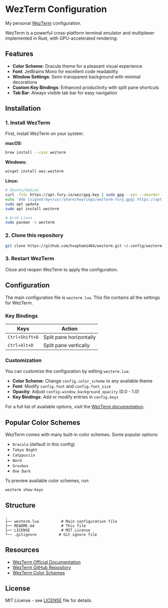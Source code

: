 # WezTerm Configuration

My personal [WezTerm](https://wezfurlong.org/wezterm/) configuration.

WezTerm is a powerful cross-platform terminal emulator and multiplexer implemented in Rust, with GPU-accelerated rendering.

## Features

- **Color Scheme**: Dracula theme for a pleasant visual experience
- **Font**: JetBrains Mono for excellent code readability
- **Window Settings**: Semi-transparent background with minimal decorations
- **Custom Key Bindings**: Enhanced productivity with split pane shortcuts
- **Tab Bar**: Always visible tab bar for easy navigation

## Installation

### 1. Install WezTerm

First, install WezTerm on your system:

**macOS:**
```bash
brew install --cask wezterm
```

**Windows:**
```bash
winget install wez.wezterm
```

**Linux:**
```bash
# Ubuntu/Debian
curl -fsSL https://apt.fury.io/wez/gpg.key | sudo gpg --yes --dearmor -o /usr/share/keyrings/wezterm-fury.gpg
echo 'deb [signed-by=/usr/share/keyrings/wezterm-fury.gpg] https://apt.fury.io/wez/ * *' | sudo tee /etc/apt/sources.list.d/wezterm.list
sudo apt update
sudo apt install wezterm

# Arch Linux
sudo pacman -S wezterm
```

### 2. Clone this repository

```bash
git clone https://github.com/hoapham1404/wezterm.git ~/.config/wezterm
```

### 3. Restart WezTerm

Close and reopen WezTerm to apply the configuration.

## Configuration

The main configuration file is `wezterm.lua`. This file contains all the settings for WezTerm.

### Key Bindings

| Keys | Action |
|------|--------|
| `Ctrl+Shift+D` | Split pane horizontally |
| `Ctrl+Alt+D` | Split pane vertically |

### Customization

You can customize the configuration by editing `wezterm.lua`:

- **Color Scheme**: Change `config.color_scheme` to any available theme
- **Font**: Modify `config.font` and `config.font_size`
- **Opacity**: Adjust `config.window_background_opacity` (0.0 - 1.0)
- **Key Bindings**: Add or modify entries in `config.keys`

For a full list of available options, visit the [WezTerm documentation](https://wezfurlong.org/wezterm/config/files.html).

## Popular Color Schemes

WezTerm comes with many built-in color schemes. Some popular options:
- `Dracula` (default in this config)
- `Tokyo Night`
- `Catppuccin`
- `Nord`
- `Gruvbox`
- `One Dark`

To preview available color schemes, run:
```bash
wezterm show-keys
```

## Structure

```
.
├── wezterm.lua          # Main configuration file
├── README.md            # This file
├── LICENSE              # MIT License
└── .gitignore          # Git ignore file
```

## Resources

- [WezTerm Official Documentation](https://wezfurlong.org/wezterm/)
- [WezTerm GitHub Repository](https://github.com/wez/wezterm)
- [WezTerm Color Schemes](https://wezfurlong.org/wezterm/colorschemes/index.html)

## License

MIT License - see [LICENSE](LICENSE) file for details.
